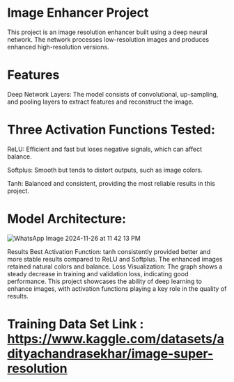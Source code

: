 # Image Enhancer Project
This project is an image resolution enhancer built using a deep neural network. The network processes low-resolution images and produces enhanced high-resolution versions.

# Features
Deep Network Layers: The model consists of convolutional, up-sampling, and pooling layers to extract features and reconstruct the image.

# Three Activation Functions Tested:
ReLU: Efficient and fast but loses negative signals, which can affect balance.

Softplus: Smooth but tends to distort outputs, such as image colors.

Tanh: Balanced and consistent, providing the most reliable results in this project.

# Model Architecture:

![WhatsApp Image 2024-11-26 at 11 42 13 PM](https://github.com/user-attachments/assets/6d5751d0-e061-44a3-a875-6bd66912d08e)


Results
Best Activation Function: tanh consistently provided better and more stable results compared to ReLU and Softplus. The enhanced images retained natural colors and balance.
Loss Visualization: The graph shows a steady decrease in training and validation loss, indicating good performance.
This project showcases the ability of deep learning to enhance images, with activation functions playing a key role in the quality of results.

# Training Data Set Link : https://www.kaggle.com/datasets/adityachandrasekhar/image-super-resolution
